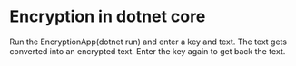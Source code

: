 # Encryption in dotnet core

Run the EncryptionApp(dotnet run) and enter a key and text. The text gets converted into an encrypted text. Enter the key again to get back the text.
